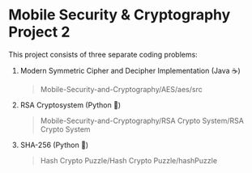 
# Mobile Security & Cryptography Project 2

This project consists of three separate coding problems:
1. Modern Symmetric Cipher and Decipher Implementation (Java :coffee:)
   >Mobile-Security-and-Cryptography/AES/aes/src
2. RSA Cryptosystem (Python :snake:)
   >Mobile-Security-and-Cryptography/RSA Crypto System/RSA Crypto System
3. SHA-256 (Python :snake:)
   >Hash Crypto Puzzle/Hash Crypto Puzzle/hashPuzzle

